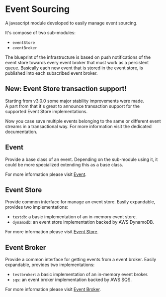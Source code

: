 # Event Sourcing
A javascript module developed to easily manage event sourcing.

It's compose of two sub-modules:
- `eventStore`
- `eventBroker`

The blueprint of the infrastructure is based on push notifications of the event store towards every event broker that must work as a persistent queue.
Basically each new event that is stored in the event store, is published into each subscribed event broker.

## New: Event Store transaction support!
Starting from v3.0.0 some major stability improvements were made.  
A part from that it's great to announce transaction support for the supported Event Store implementations.

Now you case save multiple events belonging to the same or different event streams in a transactional way.
For more information visit the dedicated documentation.

## Event
Provide a base class of an event. Depending on the sub-module using it, it could be more specialized extending this as a base class.

For more information please visit [Event](./docs/EVENT.md).

## Event Store
Provide common interface for manage an event store. Easily expandable, provides two implementations:
- `testdb`: a basic implementation of an in-memory event store.
- `dynamodb`: an event store implementation backed by AWS DynamoDB.

For more information please visit [Event Store](./docs/EVENT_STORE.md).

## Event Broker
Provide a common interface for getting events from a event broker. Easily expandable, provides two implementations:
- `testbroker`: a basic implementation of an in-memory event broker.
- `sqs`: an event broker implementation backed by AWS SQS.

For more information please visit [Event Broker](./docs/EVENT_BROKER.md).
